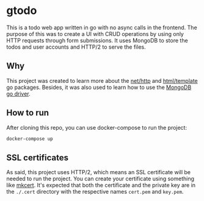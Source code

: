 # gtodo
This is a todo web app written in go with no async calls in the frontend. The purpose of this was to create a UI with CRUD operations by using only HTTP requests through form submissions. It uses MongoDB to store the todos and user accounts and HTTP/2 to serve the files.

## Why
This project was created to learn more about the [net/http](https://godoc.org/net/http) and [html/template](https://godoc.org/html/template) go packages. Besides, it was also used to learn how to use the [MongoDB go driver](https://github.com/mongodb/mongo-go-driver).

## How to run
After cloning this repo, you can use docker-compose to run the project:

```bash
docker-compose up
```

## SSL certificates
As said, this project uses HTTP/2, which means an SSL certificate will be needed to run the project. You can create your certificate using something like [mkcert](https://github.com/FiloSottile/mkcert). It's expected that both the certificate and the private key are in the `./.cert` directory with the respective names `cert.pem` and `key.pem`.